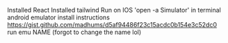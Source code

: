 Installed React
Installed tailwind
Run on IOS 'open -a Simulator' in terminal
android emulator install instructions https://gist.github.com/madhums/d5af94486f23c15acdc0b154e3c52dc0
run emu NAME (forgot to change the name lol)
